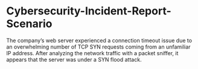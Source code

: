 # Cybersecurity-Incident-Report-Scenario
The company’s web server experienced a connection timeout issue due to an overwhelming number of TCP SYN requests coming from an unfamiliar IP address. After analyzing the network traffic with a packet sniffer, it appears that the server was under a SYN flood attack.

